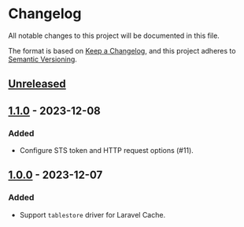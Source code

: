 # Changelog

All notable changes to this project will be documented in this file.

The format is based on [Keep a Changelog](https://keepachangelog.com/en/1.0.0/),
and this project adheres to [Semantic Versioning](https://semver.org/spec/v2.0.0.html).

## [Unreleased]

## [1.1.0] - 2023-12-08

### Added

- Configure STS token and HTTP request options (#11).

## [1.0.0] - 2023-12-07

### Added

- Support `tablestore` driver for Laravel Cache.

[unreleased]: https://github.com/dew-serverless/laravel-tablestore-driver/compare/v1.1.0...HEAD
[1.1.0]: https://github.com/dew-serverless/laravel-tablestore-driver/compare/v1.0.0...v1.1.0
[1.0.0]: https://github.com/dew-serverless/laravel-tablestore-driver/releases/tag/v1.0.0
